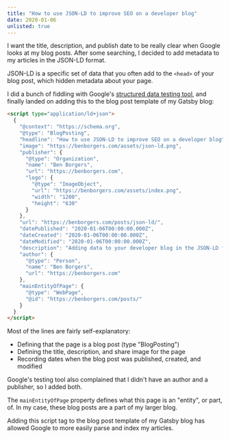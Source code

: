 ```yaml
---
title: "How to use JSON-LD to improve SEO on a developer blog"
date: 2020-01-06
unlisted: true
---
```


I want the title, description, and publish date to be really clear when Google looks at my blog posts. After some searching, I decided to add metadata to my articles in the JSON-LD format.

JSON-LD is a specific set of data that you often add to the `<head>` of your blog post, which hidden metadata about your page.

I did a bunch of fiddling with Google's [structured data testing tool](https://search.google.com/structured-data/testing-tool/), and finally landed on adding this to the blog post template of my Gatsby blog:

```html
<script type="application/ld+json">
  {
    "@context": "https://schema.org",
    "@type": "BlogPosting",
    "headline": "How to use JSON-LD to improve SEO on a developer blog",
    "image": "https://benborgers.com/assets/json-ld.png",
    "publisher": {
      "@type": "Organization",
      "name": "Ben Borgers",
      "url": "https://benborgers.com",
      "logo": {
        "@type": "ImageObject",
        "url": "https://benborgers.com/assets/index.png",
        "width": "1200",
        "height": "630"
      }
    },
    "url": "https://benborgers.com/posts/json-ld/",
    "datePublished": "2020-01-06T00:00:00.000Z",
    "dateCreated": "2020-01-06T00:00:00.000Z",
    "dateModified": "2020-01-06T00:00:00.000Z",
    "description": "Adding data to your developer blog in the JSON-LD format, like the title, description, share image, author, and date published, can make it easier for Google to parse and index your articles.",
    "author": {
      "@type": "Person",
      "name": "Ben Borgers",
      "url": "https://benborgers.com"
    },
    "mainEntityOfPage": {
      "@type": "WebPage",
      "@id": "https://benborgers.com/posts/"
    }
  }
</script>
```

Most of the lines are fairly self-explanatory:

- Defining that the page is a blog post (type "BlogPosting")
- Defining the title, description, and share image for the page
- Recording dates when the blog post was published, created, and modified

Google's testing tool also complained that I didn't have an author and a publisher, so I added both.

The `mainEntityOfPage` property defines what this page is an "entity", or part, of. In my case, these blog posts are a part of my larger blog.

Adding this script tag to the blog post template of my Gatsby blog has allowed Google to more easily parse and index my articles.

